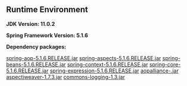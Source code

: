 ## Runtime Environment

**JDK Version: 11.0.2**

**Spring Framework Version: 5.1.6**

**Dependency packages:**

[spring-aop-5.1.6.RELEASE.jar](https://github.com/AESIRZZW/Library-Hub/blob/master/spring-framework-5.1.6.RELEASE/libs/spring-aop-5.1.6.RELEASE.jar)
[spring-aspects-5.1.6.RELEASE.jar](https://github.com/AESIRZZW/Library-Hub/blob/master/spring-framework-5.1.6.RELEASE/libs/spring-aspects-5.1.6.RELEASE.jar)
[spring-beans-5.1.6.RELEASE.jar](https://github.com/AESIRZZW/Library-Hub/blob/master/spring-framework-5.1.6.RELEASE/libs/spring-beans-5.1.6.RELEASE.jar)
[spring-context-5.1.6.RELEASE.jar](https://github.com/AESIRZZW/Library-Hub/blob/master/spring-framework-5.1.6.RELEASE/libs/spring-context-5.1.6.RELEASE.jar)
[spring-core-5.1.6.RELEASE.jar](https://github.com/AESIRZZW/Library-Hub/blob/master/spring-framework-5.1.6.RELEASE/libs/spring-core-5.1.6.RELEASE.jar)
[spring-expression-5.1.6.RELEASE.jar](https://github.com/AESIRZZW/Library-Hub/blob/master/spring-framework-5.1.6.RELEASE/libs/spring-expression-5.1.6.RELEASE.jar)
[aopalliance-.jar](https://github.com/AESIRZZW/Library-Hub/blob/master/spring-framework-5.1.6.RELEASE/dependencies/aopalliance-.jar)
[aspectjweaver-1.7.3.jar](https://github.com/AESIRZZW/Library-Hub/blob/master/spring-framework-5.1.6.RELEASE/dependencies/aspectjweaver-1.7.3.jar)
[commons-logging-1.3.jar](https://github.com/AESIRZZW/Library-Hub/blob/master/spring-framework-5.1.6.RELEASE/dependencies/commons-logging-1.3.jar)

